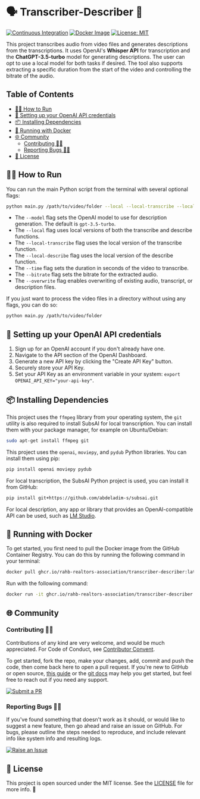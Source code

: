 # 🗣 Transcriber-Describer 📝

[![Continuous Integration](https://github.com/RAHB-REALTORS-Association/transcriber-describer/actions/workflows/python-app.yml/badge.svg)](https://github.com/RAHB-REALTORS-Association/transcriber-describer/actions/workflows/python-app.yml)
[![Docker Image](https://github.com/RAHB-REALTORS-Association/transcriber-describer/actions/workflows/docker-image.yml/badge.svg)](https://github.com/RAHB-REALTORS-Association/transcriber-describer/actions/workflows/docker-image.yml)
[![License: MIT](https://img.shields.io/badge/License-MIT-yellow.svg)](https://opensource.org/licenses/MIT)

This project transcribes audio from video files and generates descriptions from the transcriptions. It uses OpenAI's **Whisper API** for transcription and the **ChatGPT-3.5-turbo** model for generating descriptions. The user can opt to use a local model for both tasks if desired. The tool also supports extracting a specific duration from the start of the video and controlling the bitrate of the audio.

## Table of Contents
- [🧑‍💻 How to Run](#-how-to-run)
- [🔑 Setting up your OpenAI API credentials](#-setting-up-your-openai-api-credentials)
- [📦 Installing Dependencies](#-installing-dependencies)
- [🐳 Running with Docker](#-running-with-docker)
- [🌐 Community](#-community)
  - [Contributing 👥🤝](#contributing-)
  - [Reporting Bugs 🐛📝](#reporting-bugs-)
- [📄 License](#-license)

## 🧑‍💻 How to Run

You can run the main Python script from the terminal with several optional flags:

```bash
python main.py /path/to/video/folder --local --local-transcribe --local-describe --time <seconds> --bitrate <bitrate> --overwrite
```

- The `--model` flag sets the OpenAI model to use for description generation. The default is `gpt-3.5-turbo`.
- The `--local` flag uses local versions of both the transcribe and describe functions.
- The `--local-transcribe` flag uses the local version of the transcribe function.
- The `--local-describe` flag uses the local version of the describe function.
- The `--time` flag sets the duration in seconds of the video to transcribe.
- The `--bitrate` flag sets the bitrate for the extracted audio.
- The `--overwrite` flag enables overwriting of existing audio, transcript, or description files.

If you just want to process the video files in a directory without using any flags, you can do so:

```bash
python main.py /path/to/video/folder
```

## 🔑 Setting up your OpenAI API credentials

1. Sign up for an OpenAI account if you don't already have one.
2. Navigate to the API section of the OpenAI Dashboard.
3. Generate a new API key by clicking the "Create API Key" button.
4. Securely store your API Key.
5. Set your API Key as an environment variable in your system: `export OPENAI_API_KEY="your-api-key"`.

## 📦 Installing Dependencies

This project uses the `ffmpeg` library from your operating system, the `git` utility is also required to install SubsAI for local transcription. You can install them with your package manager, for example on Ubuntu/Debian:

```bash
sudo apt-get install ffmpeg git
```

This project uses the `openai`, `moviepy`, and `pydub` Python libraries. You can install them using pip:

```bash
pip install openai moviepy pydub
```

For local transcription, the SubsAI Python project is used, you can install it from GitHub:

```bash
pip install git+https://github.com/abdeladim-s/subsai.git
```

For local description, any app or library that provides an OpenAI-compatible API can be used, such as [LM Studio](https://lmstudio.ai).

## 🐳 Running with Docker

To get started, you first need to pull the Docker image from the GitHub Container Registry. You can do this by running the following command in your terminal:

```sh
docker pull ghcr.io/rahb-realtors-association/transcriber-describer:latest
```

Run with the following command:

```sh
docker run -it ghcr.io/rahb-realtors-association/transcriber-describer:latest <flags>
```

## 🌐 Community

### Contributing 👥🤝

Contributions of any kind are very welcome, and would be much appreciated. For Code of Conduct, see [Contributor Convent](https://www.contributor-covenant.org/version/2/1/code_of_conduct/).

To get started, fork the repo, make your changes, add, commit and push the code, then come back here to open a pull request. If you're new to GitHub or open source, [this guide](https://www.freecodecamp.org/news/how-to-make-your-first-pull-request-on-github-3#let-s-make-our-first-pull-request-) or the [git docs](https://docs.github.com/en/pull-requests/collaborating-with-pull-requests/proposing-changes-to-your-work-with-pull-requests/creating-a-pull-request) may help you get started, but feel free to reach out if you need any support.

[![Submit a
PR](https://img.shields.io/badge/Submit_a_PR-GitHub-%23060606?style=for-the-badge&logo=github&logoColor=fff)](https://github.com/RAHB-REALTORS-Association/transcriber-describer/compare)

### Reporting Bugs 🐛📝

If you've found something that doesn't work as it should, or would like to suggest a new feature, then go ahead and raise an issue on GitHub. For bugs, please outline the steps needed to reproduce, and include relevant info like system info and resulting logs.

[![Raise an
Issue](https://img.shields.io/badge/Raise_an_Issue-GitHub-%23060606?style=for-the-badge&logo=github&logoColor=fff)](https://github.com/RAHB-REALTORS-Association/transcriber-describer/issues/new/choose)

## 📄 License
This project is open sourced under the MIT license. See the [LICENSE](LICENSE) file for more info. 📜
